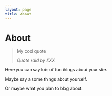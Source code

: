```yaml
---
layout: page
title: About
---
```


# About

> My cool quote
> 
>  *Quote said by XXX*


Here you can say lots of fun things about your site.

Maybe say a some things about yourself.

Or maybe what you plan to blog about.
